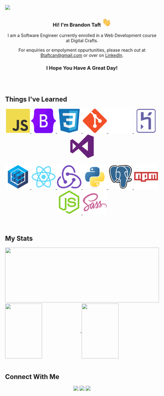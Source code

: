 
[![](https://github.com/BrandonTaft/BrandonTaft/blob/main/clean_banner.gif)](https://www.linkedin.com/in/brandonmtaft//)





<h3 text-decoration:none align='center'> Hi! I'm Brandon Taft <img src="https://github.com/BrandonTaft/BrandonTaft/blob/main/assets/wave.gif" width="30"></h3>
<p align='center'>I am a Software Engineer currently enrolled in a Web Development course at Digital Crafts.</p>
<p align='center'>For enquiries or empolyment oppurtunities, please reach out at <a href="btaftcan@gmail.com">Btaftcan@gmail.com</a> or over on <a href="https://www.linkedin.com/in/brandonmtaft">LinkedIn</a>.</p>

<h3 align='center'>I Hope You Have A Great Day!</h3>


<br></br>
<h2>Things I've Learned </h2>



<div align='center'>
  
  <a href="https://www.linkedin.com/in/brandonmtaft">
  <img  width="80" height="80" src="https://github.com/BrandonTaft/BrandonTaft/blob/main/assets/javascript-original.svg" />
  </a>  
  <a href="https://www.linkedin.com/in/brandonmtaft">
  <img  width="80" height="80" src="https://github.com/BrandonTaft/BrandonTaft/blob/main/assets/bootstrap-original.svg" />
  </a>
  <a href="https://www.linkedin.com/in/brandonmtaft">
  <img  width="80" height="80" src="https://github.com/BrandonTaft/BrandonTaft/blob/main/assets/css3-original.svg" />
  </a>
  <a href="https://www.linkedin.com/in/brandonmtaft">
  <img  width="80" height="80" src="https://github.com/BrandonTaft/BrandonTaft/blob/main/assets/git-original.svg" />
  </a>
  <a href="https://www.linkedin.com/in/brandonmtaft">
  <img  width="80" height="80" src="https://github.com/BrandonTaft/BrandonTaft/blob/main/assets/GitHub-Mark-Light-64px.png" />
  </a>
  <a href="https://www.linkedin.com/in/brandonmtaft">
  <img  width="80" height="80" src="https://github.com/BrandonTaft/BrandonTaft/blob/main/assets/heroku-original.svg" />
  </a>
 
  <a href="https://www.linkedin.com/in/brandonmtaft">
  <img  width="80" height="80" src="https://github.com/BrandonTaft/BrandonTaft/blob/main/assets/visualstudio-plain.svg"     />
  </a>
   <br></br>
  <a href="https://www.linkedin.com/in/brandonmtaft">
  <img  width="80" height="80" src="https://github.com/BrandonTaft/BrandonTaft/blob/main/assets/sequelize-original.svg"     />
  </a>
  <a href="https://www.linkedin.com/in/brandonmtaft">
  <img  width="80" height="80" src="https://github.com/BrandonTaft/BrandonTaft/blob/main/assets/react-original.svg" />
  </a>
  <a href="https://www.linkedin.com/in/brandonmtaft">
  <img  width="80" height="80" src="https://github.com/BrandonTaft/BrandonTaft/blob/main/assets/redux-original.svg" />
  </a><a href="https://www.linkedin.com/in/brandonmtaft">
  <img  width="80" height="80" src="https://github.com/BrandonTaft/BrandonTaft/blob/main/assets/python-original.svg" />
  </a>
  <a href="https://www.linkedin.com/in/brandonmtaft">
  <img  width="80" height="80" src="https://github.com/BrandonTaft/BrandonTaft/blob/main/assets/postgresql-original.svg"    />
  </a>
  <a href="https://www.linkedin.com/in/brandonmtaft">
  <img  width="80" height="80" src="https://github.com/BrandonTaft/BrandonTaft/blob/main/assets/npm-original-wordmark.svg" />
  </a>
  <a href="https://www.linkedin.com/in/brandonmtaft">
  <img  width="80" height="80" src="https://github.com/BrandonTaft/BrandonTaft/blob/main/assets/nodejs-original.svg" />
  </a>
 
  <a href="https://www.linkedin.com/in/brandonmtaft">
  <img  width="80" height="80" src="https://github.com/BrandonTaft/BrandonTaft/blob/main/assets/sass-original.svg" />
  </a>
  
</div>
<br></br>

<h2>My Stats</h2>
<!--![](https://img.shields.io/badge/<WORD_ON_LEFT>-<WORD_ON_RIGHT>-informational?style=flat&logo=data:image/svg%2bxml;base64,<BASE64_DATA>)-->

<img height="180em" width="100%" src="https://github-readme-stats-eight-theta.vercel.app/api/top-langs/?username=BRANDONTAFT&theme=radical&layout=compact&exclude_lang=java+r" />

<a href="https://github.com/BrandonTaft/Videogame-Inventory-App">
  <img width="49%"height="180"align="center" src="https://github-readme-stats.vercel.app/api/pin/?username=BRANDONTAFT&theme=radical&repo=Fullstack-Inventory-App&title_color=ffffff&text_color=c9cacc&icon_color=2bbc8a&bg_color=1d1f21" />
</a>

<a href="https://github.com/BRANDONTAFT/Workout-Anytime">
  <img width="49%"height="180" align="center" src="https://github-readme-stats.vercel.app/api/pin/?username=BRANDONTAFT&repo=Workout-Anytime&title_color=ffffff&text_color=c9cacc&icon_color=2bbc8a&bg_color=1d1f21 " />
  
</a>
<br></br>

## Connect With Me

<p align="center">
<a  href="https://brandontaft.me"><img height="30" src="https://img.shields.io/badge/-brandontaft.me-3423A6?style=flat-square&logo=Google-Chrome&logoColor=white" /></a>
<a href="https://www.linkedin.com/in/brandonmtaft"><img height="30" src="https://img.shields.io/badge/-Brandon Taft-0077B5?style=flat-square&logo=Linkedin&logoColor=white"/></a>
<a href="mailto:btaftcan@gmail.com"><img height="30" src="https://img.shields.io/badge/-btaftcan@gmail.com-D14836?style=flat-square&logo=Gmail&logoColor=white"/></a>
</p>


<!--
**BrandonTaft/BrandonTaft** is a ✨ _special_ ✨ repository because its `README.md` (this file) appears on your GitHub profile.

Here are some ideas to get you started:

- 🔭 I’m currently working on ...
- 🌱 I’m currently learning ...
- 👯 I’m looking to collaborate on ...
- 🤔 I’m looking for help with ...
- 💬 Ask me about ...
- 📫 How to reach me: ...
- 😄 Pronouns: ...
- ⚡ Fun fact: ...
-->
